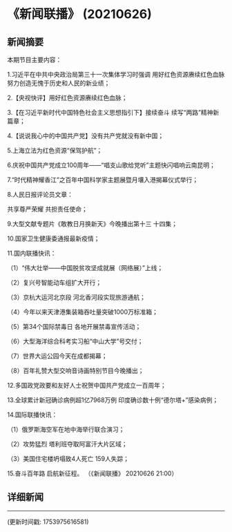 # 《新闻联播》 (20210626)

## 新闻摘要

本期节目主要内容：


1.习近平在中共中央政治局第三十一次集体学习时强调 用好红色资源赓续红色血脉 努力创造无愧于历史和人民的新业绩；


2.【央视快评】用好红色资源赓续红色血脉；


3.【在习近平新时代中国特色社会主义思想指引下】接续奋斗 续写“两路”精神新篇章；


4.【说说我心中的中国共产党】没有共产党就没有新中国；


5.上海立法为红色资源“保驾护航”；


6.庆祝中国共产党成立100周年——“唱支山歌给党听”主题快闪唱响云南昆明；


7.“时代精神耀香江”之百年中国科学家主题展暨月壤入港揭幕仪式举行；


8.人民日报评论员文章：

共享尊严荣耀 共担责任使命；


9.大型文献专题片《敢教日月换新天》今晚播出第十三 十四集；


10.国家卫生健康委通报最新疫情；


11.国内联播快讯：


（1）“伟大壮举——中国脱贫攻坚成就展（网络展）”上线；


（2）复兴号智能动车组扩大开行；


（3）京杭大运河北京段 河北香河段实现旅游通航；


（4）今年以来天津港集装箱吞吐量突破1000万标准箱；


（5）第34个国际禁毒日 各地开展禁毒宣传活动；


（6）大型海洋综合科考实习船“中山大学”号交付；


（7）世界大运公园今天在成都揭幕；


（8）百年礼赞大型交响音诗画特别节目今晚播出；


12.多国政党政要和友好人士祝贺中国共产党成立一百周年；


13.全球累计新冠确诊病例超1亿7968万例 印度确诊数十例“德尔塔+”感染病例；


14.国际联播快讯：


（1）俄罗斯海空军在地中海举行联合演习；


（2）攻势猛烈 塔利班夺取阿富汗大片区域；


（3）美国住宅楼坍塌致4人死亡 159人失踪；


15.奋斗百年路 启航新征程。
（《新闻联播》 20210626 21:00）

## 详细新闻

---

(更新时间戳: 1753975616581)

